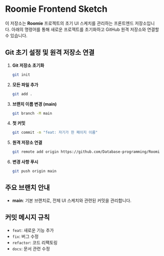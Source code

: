 # Roomie Frontend Sketch

이 저장소는 **Roomie** 프로젝트의 초기 UI 스케치를 관리하는 프론트엔드 저장소입니다. 아래의 명령어를 통해 새로운 프로젝트를 초기화하고 GitHub 원격 저장소와 연결할 수 있습니다.

## Git 초기 설정 및 원격 저장소 연결

1. **Git 저장소 초기화**

    ```bash
    git init
    ```

2. **모든 파일 추가**

    ```bash
    git add .
    ```

3. **브랜치 이름 변경 (main)**

    ```bash
    git branch -M main
    ```

4. **첫 커밋**

    ```bash
    git commit -m "feat: 자기가 한 페이지 이름"
    ```

5. **원격 저장소 연결**

    ```bash
    git remote add origin https://github.com/Database-programming/Roomie_frontend_sketch.git
    ```

6. **변경 사항 푸시**

    ```bash
    git push origin main
    ```

## 주요 브랜치 안내
- **main**: 기본 브랜치로, 전체 UI 스케치와 관련된 커밋을 관리합니다.


## 커밋 메시지 규칙
- `feat`: 새로운 기능 추가
- `fix`: 버그 수정
- `refactor`: 코드 리팩토링
- `docs`: 문서 관련 수정
